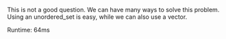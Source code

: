 This is not a good question. We can have many ways to solve this problem. Using an unordered_set is easy, while we can also use a vector.

Runtime: 64ms
